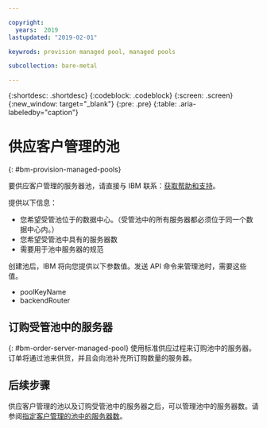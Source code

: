 ```yaml
---

copyright:
  years:  2019
lastupdated: "2019-02-01"

keywrods: provision managed pool, managed pools

subcollection: bare-metal

---
```


{:shortdesc: .shortdesc}
{:codeblock: .codeblock}
{:screen: .screen}
{:new_window: target="_blank"}
{:pre: .pre}
{:table: .aria-labeledby="caption"}

# 供应客户管理的池
{: #bm-provision-managed-pools}

要供应客户管理的服务器池，请直接与 IBM 联系：[获取帮助和支持](/docs/bare-metal?topic=bare-metal-gettinghelp)。

提供以下信息：
* 您希望受管池位于的数据中心。（受管池中的所有服务器都必须位于同一个数据中心内。）
* 您希望受管池中具有的服务器数
* 需要用于池中服务器的规范

创建池后，IBM 将向您提供以下参数值。发送 API 命令来管理池时，需要这些值。
* poolKeyName
* backendRouter

## 订购受管池中的服务器
{: #bm-order-server-managed-pool}
使用标准供应过程来订购池中的服务器。订单将通过池来供货，并且会向池补充所订购数量的服务器。

## 后续步骤

供应客户管理的池以及订购受管池中的服务器之后，可以管理池中的服务器数。请参阅[指定客户管理的池中的服务器数](/docs/bare-metal?topic=bare-metal-set-amount-servers-pool#set-amount-servers-pool)。
